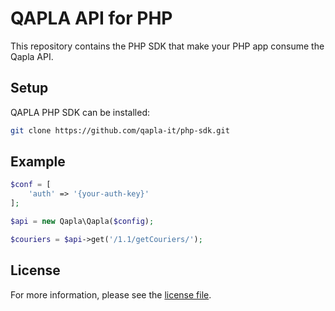 # QAPLA API for PHP

This repository contains the PHP SDK that make your PHP app consume the Qapla API.

## Setup

QAPLA PHP SDK can be installed:

```sh
git clone https://github.com/qapla-it/php-sdk.git
```

## Example

```php
$conf = [
    'auth' => '{your-auth-key}'
];

$api = new Qapla\Qapla($config);

$couriers = $api->get('/1.1/getCouriers/');


```

## License

For more information, please see the [license file](https://github.com/qapla-it/php-sdk/blob/master/LICENSE).

